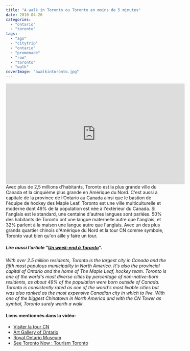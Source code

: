 ```yaml
---
title: "A walk in Toronto ou Toronto en moins de 5 minutes"
date: 2010-04-26
categories: 
  - "ontario"
  - "toronto"
tags: 
  - "ago"
  - "citytrip"
  - "ontario"
  - "promenade"
  - "rom"
  - "toronto"
  - "walk"
coverImage: "awalkintoronto.jpg"
---
```

<center>
<iframe src="https://www.youtube.com/embed/iEFe9YuCE-w" width="560" height="315" frameborder="0" allowfullscreen="allowfullscreen"></iframe>
</center>
Avec plus de 2,5 millions d'habitants, Toronto est la plus grande ville du Canada et la cinquième plus grande en Amérique du Nord. C'est aussi a capitale de la province de l’Ontario au Canada ainsi que le bastion de l'équipe de hockey des Maple Leaf. Toronto est une ville multiculturelle et moderne dont 49% de la population est née à l'extérieur du Canada. Si l'anglais est le standard, une centaine d'autres langues sont parlées. 50% des habitants de Toronto ont une langue maternelle autre que l'anglais, et 32% parlent à la maison une langue autre que l'anglais. Avec un des plus grands quartier chinois d'Amérique du Nord et la tour CN comme symbole, Toronto vaut bien qu'on aille y faire un tour.

##### Lire aussi l'article "[Un week-end à Toronto](https://noteauvoyageur.eu/un-week-end-bien-rempli-a-toronto/)".

_With over 2.5 million residents, Toronto is the largest city in Canada and the fifth most populous municipality in North America. It's also the provincial capital of Ontario and the home of The Maple Leaf, hockey team. Toronto is one of the world's most diverse cities by percentage of non-native-born residents, as about 49% of the population were born outside of Canada. Toronto is consistently rated as one of the world's most livable cities but was also ranked as the most expensive Canadian city in which to live. With one of the biggest Chinatown in North America and with the CN Tower as symbol, Toronto surely worth a walk._

#### Liens mentionnés dans la vidéo:

- [Visiter la tour CN](http://www.cntower.ca/)
- [Art Gallery of Ontario](http://www.ago.net/)
- [Royal Ontario Museum](http://www.rom.on.ca/)
- [See Toronto Now : Tourism Toronto](http://www.seetorontonow.com/)
